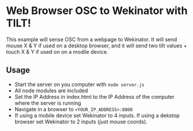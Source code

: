 # Web Browser OSC to Wekinator with TILT!
This example will sense OSC from a webpage to Wekinator. It will send mouse X & Y if used on a desktop browser, and it will send two tilt values + touch X & Y if used on on a modile device.

## Usage

* Start the server on you computer with `node server.js`
* All node modules are included
* Set the IP Address in index.html to the IP Address of the computer where the server is running
* Navigate in a browser to `<YOUR_IP_ADDRESS>:8000`
* If using a mobile device set Wekinator to 4 inputs. If using a dekstop browser set Wekinator to 2 inputs (just mouse coords).
